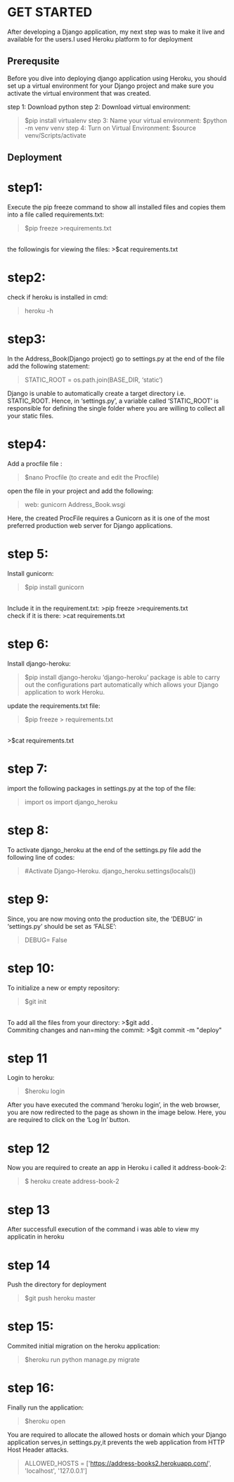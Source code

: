 # GET STARTED #
After developing a Django application, my next step was to make it live and available for the users.I used Heroku platform to for deployment

## Prerequsite
Before you dive into deploying django application using Heroku, you should set up a virtual environment for your Django project and make sure you activate the virtual environment that was created.

step 1:
Download python
step 2:
Download virtual environment:
>$pip install virtualenv
step 3:
Name your virtual environment:
>$python -m venv venv
step 4:
Turn on Virtual Environment:
>$source venv/Scripts/activate

## Deployment
# step1:
Execute the pip freeze command to show all installed files and copies them into a file called requirements.txt:
>$pip freeze >requirements.txt
<br>
the followingis for viewing the files:
>$cat requirements.txt

# step2:
check if heroku is installed in cmd:
>heroku -h

# step3:
In the Address_Book(Django project) go to settings.py at the end of the file add the following statement:

>STATIC_ROOT = os.path.join(BASE_DIR, ‘static’)

Django is unable to automatically create a target directory i.e. STATIC_ROOT. Hence, in ‘settings.py’, a variable called ‘STATIC_ROOT’ is responsible for defining the single folder where you are willing to collect all your static files.

# step4:
Add a procfile file :
>$nano Procfile (to create and edit the Procfile)

open the file in your project and add the following:
>web: gunicorn Address_Book.wsgi

Here, the created ProcFile requires a Gunicorn as it is one of the most preferred production web server for Django applications.

# step 5:
Install gunicorn:
>$pip install gunicorn 
<br>
Include it in the requirement.txt:
>pip freeze >requirements.txt
<br>
check if it is there:
>cat requirements.txt

# step 6:
Install django-heroku:
>$pip install django-heroku
‘django-heroku’ package is able to carry out the configurations part automatically which allows your Django application to work Heroku.

update the requirements.txt file:
>$pip freeze > requirements.txt
<br>
>$cat requirements.txt

# step 7:
import the following packages in settings.py at the top of the file:
>import os
>import django_heroku

# step 8:
To activate django_heroku at the end of the settings.py file add the following line of codes:
>#Activate Django-Heroku.
>django_heroku.settings(locals())

# step 9:
Since, you are now moving onto the production site, the ‘DEBUG’ in ‘settings.py’ should be set as ‘FALSE’:
>DEBUG= False

# step 10:
To initialize a new or empty repository:
>$git init
<br>
To add all the files from your directory:
>$git add .
<br>
Commiting changes and nan=ming the commit:
>$git commit -m "deploy"

# step 11
Login to heroku:
>$heroku login

After you have executed the command ‘heroku login’, in the web browser, you are now redirected to the page as shown
in the image below. Here, you are required to click on the ‘Log In’ button.

# step 12
Now you are required to create an app in Heroku i called it address-book-2:
>$ heroku create address-book-2

# step 13
After successfull execution of the command i was able to view my applicatin in heroku

# step 14
Push the directory for deployment
>$git push heroku master

# step 15:
Commited initial migration on the heroku application:
>$heroku run python manage.py migrate

# step 16:
Finally run the application:
>$heroku open

You are required to allocate the allowed hosts or domain which your Django application serves,in settings.py,it prevents the web application from HTTP Host Header attacks.

>ALLOWED_HOSTS = ['https://address-books2.herokuapp.com/',
>'localhost',
>'127.0.0.1']







